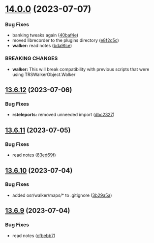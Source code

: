 # [14.0.0](https://github.com/Torwent/WaspLib/compare/v13.6.12...v14.0.0) (2023-07-07)


### Bug Fixes

* banking tweaks again ([40baf4e](https://github.com/Torwent/WaspLib/commit/40baf4e2ad3669b3b673fcadb39ca06a8a25475b))
* moved librecorder to the plugins directory ([e8f2c5c](https://github.com/Torwent/WaspLib/commit/e8f2c5c44e0ff8e96c3023226dd3251fef7857f1))
* **walker:** read notes ([bda9fce](https://github.com/Torwent/WaspLib/commit/bda9fce19c8e7d7dbb2fa6f8810fffd0249934fe))


### BREAKING CHANGES

* **walker:** This will break compatibility with previous scripts that were using TRSWalkerObject.Walker



## [13.6.12](https://github.com/Torwent/WaspLib/compare/v13.6.11...v13.6.12) (2023-07-06)


### Bug Fixes

* **rsteleports:** removed unneeded import ([dbc2327](https://github.com/Torwent/WaspLib/commit/dbc2327e07139238d97198b3f08258284bae4897))



## [13.6.11](https://github.com/Torwent/WaspLib/compare/v13.6.10...v13.6.11) (2023-07-05)


### Bug Fixes

* read notes ([83ed69f](https://github.com/Torwent/WaspLib/commit/83ed69f257ee6f67d098f0ef08c87d4ae718e259))



## [13.6.10](https://github.com/Torwent/WaspLib/compare/v13.6.9...v13.6.10) (2023-07-04)


### Bug Fixes

* added osr/walker/maps/* to .gitignore ([3b29a5a](https://github.com/Torwent/WaspLib/commit/3b29a5ab91dc89611e2b3fb214dcdea47b8ae1b8))



## [13.6.9](https://github.com/Torwent/WaspLib/compare/v13.6.8...v13.6.9) (2023-07-04)


### Bug Fixes

* read notes ([cfbebb7](https://github.com/Torwent/WaspLib/commit/cfbebb7526a1c0acb3f8ccab140d41c7aea7cac2))



